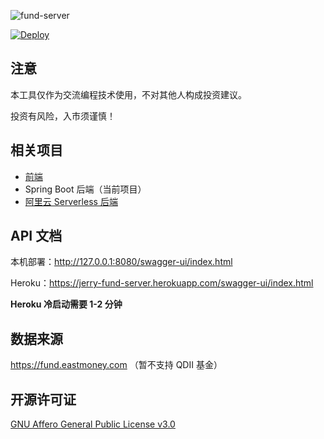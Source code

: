 ![fund-server](https://socialify.git.ci/jerryshell/fund-server/image?description=1&font=Inter&forks=1&issues=1&language=1&owner=1&pattern=Brick%20Wall&pulls=1&stargazers=1&theme=Dark)

[![Deploy](https://www.herokucdn.com/deploy/button.svg)](https://heroku.com/deploy)

## 注意

本工具仅作为交流编程技术使用，不对其他人构成投资建议。

投资有风险，入市须谨慎！

## 相关项目

* [前端](https://github.com/jerryshell/fund-web)
* Spring Boot 后端（当前项目）
* [阿里云 Serverless 后端](https://github.com/jerryshell/fund-serverless-aliyun)

## API 文档

本机部署：http://127.0.0.1:8080/swagger-ui/index.html

Heroku：https://jerry-fund-server.herokuapp.com/swagger-ui/index.html

**Heroku 冷启动需要 1-2 分钟**

## 数据来源

https://fund.eastmoney.com （暂不支持 QDII 基金）

## 开源许可证

[GNU Affero General Public License v3.0](https://choosealicense.com/licenses/agpl-3.0/)
